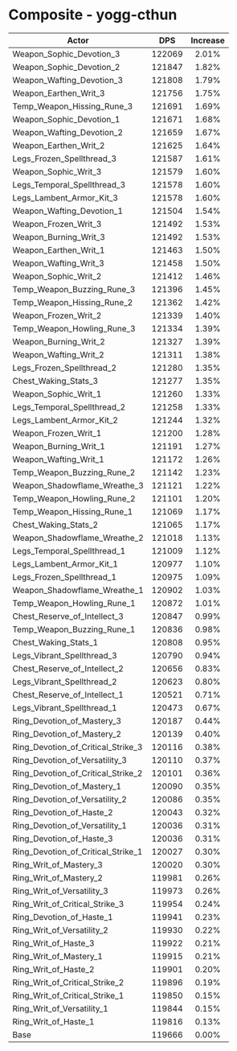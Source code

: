 # Composite - yogg-cthun
| Actor | DPS | Increase |
|---|:---:|:---:|
|Weapon_Sophic_Devotion_3|122069|2.01%|
|Weapon_Sophic_Devotion_2|121847|1.82%|
|Weapon_Wafting_Devotion_3|121808|1.79%|
|Weapon_Earthen_Writ_3|121756|1.75%|
|Temp_Weapon_Hissing_Rune_3|121691|1.69%|
|Weapon_Sophic_Devotion_1|121671|1.68%|
|Weapon_Wafting_Devotion_2|121659|1.67%|
|Weapon_Earthen_Writ_2|121625|1.64%|
|Legs_Frozen_Spellthread_3|121587|1.61%|
|Weapon_Sophic_Writ_3|121579|1.60%|
|Legs_Temporal_Spellthread_3|121578|1.60%|
|Legs_Lambent_Armor_Kit_3|121578|1.60%|
|Weapon_Wafting_Devotion_1|121504|1.54%|
|Weapon_Frozen_Writ_3|121492|1.53%|
|Weapon_Burning_Writ_3|121492|1.53%|
|Weapon_Earthen_Writ_1|121463|1.50%|
|Weapon_Wafting_Writ_3|121458|1.50%|
|Weapon_Sophic_Writ_2|121412|1.46%|
|Temp_Weapon_Buzzing_Rune_3|121396|1.45%|
|Temp_Weapon_Hissing_Rune_2|121362|1.42%|
|Weapon_Frozen_Writ_2|121339|1.40%|
|Temp_Weapon_Howling_Rune_3|121334|1.39%|
|Weapon_Burning_Writ_2|121327|1.39%|
|Weapon_Wafting_Writ_2|121311|1.38%|
|Legs_Frozen_Spellthread_2|121280|1.35%|
|Chest_Waking_Stats_3|121277|1.35%|
|Weapon_Sophic_Writ_1|121260|1.33%|
|Legs_Temporal_Spellthread_2|121258|1.33%|
|Legs_Lambent_Armor_Kit_2|121244|1.32%|
|Weapon_Frozen_Writ_1|121200|1.28%|
|Weapon_Burning_Writ_1|121191|1.27%|
|Weapon_Wafting_Writ_1|121172|1.26%|
|Temp_Weapon_Buzzing_Rune_2|121142|1.23%|
|Weapon_Shadowflame_Wreathe_3|121121|1.22%|
|Temp_Weapon_Howling_Rune_2|121101|1.20%|
|Temp_Weapon_Hissing_Rune_1|121069|1.17%|
|Chest_Waking_Stats_2|121065|1.17%|
|Weapon_Shadowflame_Wreathe_2|121018|1.13%|
|Legs_Temporal_Spellthread_1|121009|1.12%|
|Legs_Lambent_Armor_Kit_1|120977|1.10%|
|Legs_Frozen_Spellthread_1|120975|1.09%|
|Weapon_Shadowflame_Wreathe_1|120902|1.03%|
|Temp_Weapon_Howling_Rune_1|120872|1.01%|
|Chest_Reserve_of_Intellect_3|120847|0.99%|
|Temp_Weapon_Buzzing_Rune_1|120836|0.98%|
|Chest_Waking_Stats_1|120808|0.95%|
|Legs_Vibrant_Spellthread_3|120790|0.94%|
|Chest_Reserve_of_Intellect_2|120656|0.83%|
|Legs_Vibrant_Spellthread_2|120623|0.80%|
|Chest_Reserve_of_Intellect_1|120521|0.71%|
|Legs_Vibrant_Spellthread_1|120473|0.67%|
|Ring_Devotion_of_Mastery_3|120187|0.44%|
|Ring_Devotion_of_Mastery_2|120139|0.40%|
|Ring_Devotion_of_Critical_Strike_3|120116|0.38%|
|Ring_Devotion_of_Versatility_3|120110|0.37%|
|Ring_Devotion_of_Critical_Strike_2|120101|0.36%|
|Ring_Devotion_of_Mastery_1|120090|0.35%|
|Ring_Devotion_of_Versatility_2|120086|0.35%|
|Ring_Devotion_of_Haste_2|120043|0.32%|
|Ring_Devotion_of_Versatility_1|120036|0.31%|
|Ring_Devotion_of_Haste_3|120036|0.31%|
|Ring_Devotion_of_Critical_Strike_1|120027|0.30%|
|Ring_Writ_of_Mastery_3|120020|0.30%|
|Ring_Writ_of_Mastery_2|119981|0.26%|
|Ring_Writ_of_Versatility_3|119973|0.26%|
|Ring_Writ_of_Critical_Strike_3|119954|0.24%|
|Ring_Devotion_of_Haste_1|119941|0.23%|
|Ring_Writ_of_Versatility_2|119930|0.22%|
|Ring_Writ_of_Haste_3|119922|0.21%|
|Ring_Writ_of_Mastery_1|119915|0.21%|
|Ring_Writ_of_Haste_2|119901|0.20%|
|Ring_Writ_of_Critical_Strike_2|119896|0.19%|
|Ring_Writ_of_Critical_Strike_1|119850|0.15%|
|Ring_Writ_of_Versatility_1|119844|0.15%|
|Ring_Writ_of_Haste_1|119816|0.13%|
|Base|119666|0.00%|
